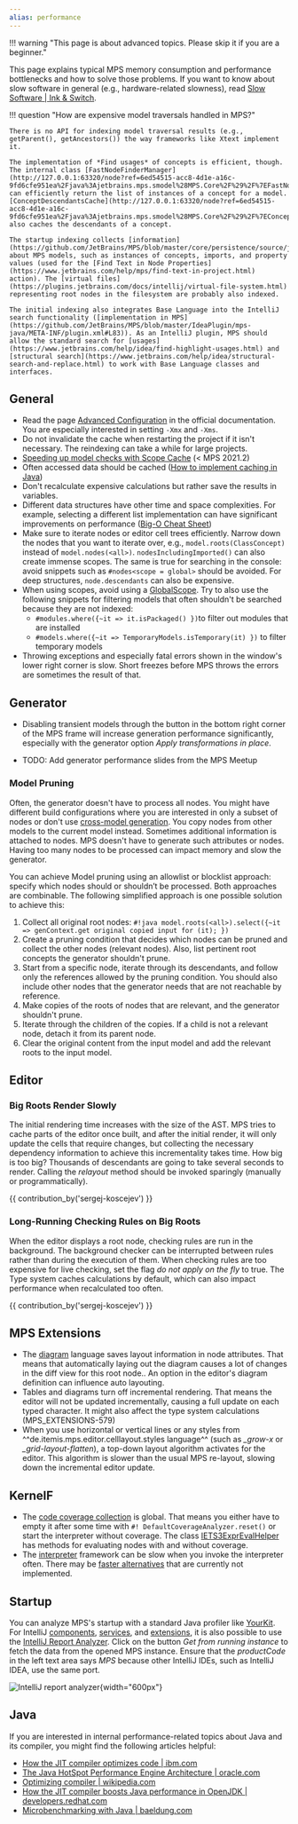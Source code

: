```yaml
---
alias: performance
---
```


!!! warning "This page is about advanced topics. Please skip it if you are a beginner."

This page explains typical MPS memory consumption and performance bottlenecks and how to solve those problems. If you want to know about slow software in general (e.g., hardware-related slowness), read [Slow Software | Ink & Switch](https://www.inkandswitch.com/slow-software/).

!!! question "How are expensive model traversals handled in MPS?"

    There is no API for indexing model traversal results (e.g., getParent(), getAncestors()) the way frameworks like Xtext implement it.
    
    The implementation of *Find usages* of concepts is efficient, though. The internal class [FastNodeFinderManager](http://127.0.0.1:63320/node?ref=6ed54515-acc8-4d1e-a16c-9fd6cfe951ea%2Fjava%3Ajetbrains.mps.smodel%28MPS.Core%2F%29%2F%7EFastNodeFinderManager) can efficiently return the list of instances of a concept for a model. [ConceptDescendantsCache](http://127.0.0.1:63320/node?ref=6ed54515-acc8-4d1e-a16c-9fd6cfe951ea%2Fjava%3Ajetbrains.mps.smodel%28MPS.Core%2F%29%2F%7EConceptDescendantsCache) also caches the descendants of a concept.
    
    The startup indexing collects [information](https://github.com/JetBrains/MPS/blob/master/core/persistence/source/jetbrains/mps/persistence/IndexAwareModelFactory.java) about MPS models, such as instances of concepts, imports, and property values (used for the [Find Text in Node Properties](https://www.jetbrains.com/help/mps/find-text-in-project.html) action). The [virtual files](https://plugins.jetbrains.com/docs/intellij/virtual-file-system.html) representing root nodes in the filesystem are probably also indexed.
    
    The initial indexing also integrates Base Language into the IntelliJ search functionality ([implementation in MPS](https://github.com/JetBrains/MPS/blob/master/IdeaPlugin/mps-java/META-INF/plugin.xml#L83)). As an IntelliJ plugin, MPS should allow the standard search for [usages](https://www.jetbrains.com/help/idea/find-highlight-usages.html) and [structural search](https://www.jetbrains.com/help/idea/structural-search-and-replace.html) to work with Base Language classes and interfaces.

## General

- Read the page [Advanced Configuration](https://www.jetbrains.com/help/mps/tuning-the-ide.html) in the official documentation. You are especially interested in setting `-Xmx` and `-Xms`.
- Do not invalidate the cache when restarting the project if it isn't necessary. The reindexing can take a while for large projects.
- [Speeding up model checks with Scope Cache](https://specificlanguages.com/posts/2022-01/26-speeding-up-model-checks-with-scope-cache) (< MPS 2021.2)
- Often accessed data should be cached ([How to implement caching in Java](https://medium.com/analytics-vidhya/how-to-implement-cache-in-java-d9aa5e9577f2))
- Don't recalculate expensive calculations but rather save the results in variables.
- Different data structures have other time and space complexities. For example, selecting a different list implementation can have significant improvements on performance ([Big-O Cheat Sheet](https://www.bigocheatsheet.com/))
- Make sure to iterate nodes or editor cell trees efficiently. Narrow down the nodes that you want to iterate over, e.g., `model.roots(ClassConcept)` instead of
 `model.nodes(<all>)`. `nodesIncludingImported()` can also create immense scopes. The same is true for searching in the console: avoid snippets such as `#nodes<scope = global>` should be avoided. For deep structures, `node.descendants` can also be expensive.
- When using scopes, avoid using a [GlobalScope](http://127.0.0.1:63320/node?ref=6ed54515-acc8-4d1e-a16c-9fd6cfe951ea%2Fjava%3Ajetbrains.mps.project%28MPS.Core%2F%29%2F%7EGlobalScope). Try to also use the following snippets for filtering models that often shouldn't be searched because they are not indexed:
    - `#modules.where({~it => it.isPackaged() })`to filter out modules that are installed
    - `#models.where({~it => TemporaryModels.isTemporary(it) })` to filter temporary models
- Throwing exceptions and especially fatal errors shown in the window's lower right corner is slow. Short freezes before MPS throws the errors are sometimes the result of that.

## Generator

- Disabling transient models through the button in the bottom right corner of the MPS frame will increase generation performance significantly, especially with the generator option *Apply transformations in place*.

- TODO: Add generator performance slides from the MPS Meetup

### Model Pruning

Often, the generator doesn't have to process all nodes. You might have different build configurations where you are interested in only a subset of nodes or don't use [cross-model generation](https://www.jetbrains.com/help/mps/generation-plan.html#cross-modelgeneration). You copy nodes from other models to the current model instead. Sometimes additional information is attached to nodes. MPS doesn't have to generate such attributes or nodes. Having too many nodes to be processed can impact memory and slow the generator.

You can achieve Model pruning using an allowlist or blocklist approach: specify which nodes should or shouldn’t be processed. Both approaches are combinable. The following simplified approach is one possible solution to achieve this:

1. Collect all original root nodes: `#!java model.roots(<all>).select({~it => genContext.get original copied input for (it); })`
2. Create a pruning condition that decides which nodes can be pruned and collect the other nodes (relevant nodes). Also, list pertinent root concepts the generator shouldn't prune.
3. Start from a specific node, iterate through its descendants, and follow only the references allowed by the pruning condition. You should also include other nodes that the generator needs that are not reachable by reference.
4. Make copies of the roots of nodes that are relevant, and the generator shouldn't prune.
5. Iterate through the children of the copies. If a child is not a relevant node, detach it from its parent node.
6. Clear the original content from the input model and add the relevant roots to the input model.

## Editor

### Big Roots Render Slowly

The initial rendering time increases with the size of the AST. MPS tries to cache parts of the editor once built, and after the initial render, it will only update the cells that require changes, but collecting the necessary dependency information to achieve this incrementality takes time. How big is too big? Thousands of descendants are going to take several seconds to render. Calling the *relayout* method should be invoked sparingly (manually or programmatically).

{{ contribution_by('sergej-koscejev') }}

### Long-Running Checking Rules on Big Roots

When the editor displays a root node, checking rules are run in the background. The background checker can be interrupted between rules rather than during the execution of them. When checking rules are too expensive for live checking, set the flag *do not apply on the fly* to true.
The Type system caches calculations by default, which can also impact performance when recalculated too often. 

{{ contribution_by('sergej-koscejev') }}

## MPS Extensions

- The [diagram](https://jetbrains.github.io/MPS-extensions/extensions/editor/diagrams/) language saves layout information in node attributes. That means that automatically laying out the diagram causes a lot of changes in the diff view for this root node.. An option in the editor's diagram definition can influence auto layouting.
- Tables and diagrams turn off incremental rendering. That means the editor will not be updated incrementally, causing a full update on each typed character. It might also affect the type system calculations (MPS_EXTENSIONS-579)
- When you use horizontal or vertical lines or any styles from  ^^de.itemis.mps.editor.celllayout.styles language^^ (such as *_grow-x* or *_grid-layout-flatten*), a top-down layout algorithm activates for the editor. This algorithm is slower than the usual MPS re-layout, slowing down the incremental editor update.

## KernelF

- The [code coverage collection](http://localhost:8000/mps-platform-docs/platform_essentials/interpreter/#code-coverage) is global. That means you either
have to empty it after some time with `#! DefaultCoverageAnalyzer.reset()` or start the interpreter without coverage. The class
[IETS3ExprEvalHelper](http://127.0.0.1:63320/node?ref=r%3A83e946de-2a7f-4a4c-b3c9-4f671aa7f2db%28org.iets3.core.expr.base.behavior%29%2F4065005624681052837) has methods for evaluating nodes with and without coverage.
- The [interpreter](http://mbeddr.com/interpreter/Interpreter.html) framework can be slow when you invoke the interpreter often.
  There may be [faster alternatives](https://www.nikostotz.de/blog/high-performance-interpreters-for-jetbrains-mps/) that are currently not
 implemented.

## Startup

You can analyze MPS's startup with a standard Java profiler like [YourKit](https://www.yourkit.com/). For IntelliJ [components](https://plugins.jetbrains.com/docs/intellij/plugin-components.html), [services](https://plugins.jetbrains.com/docs/intellij/plugin-services.html), and [extensions](https://plugins.jetbrains.com/docs/intellij/plugin-extensions.html),
it is also possible to use the [IntelliJ Report Analyzer](https://ij-perf.jetbrains.com/#/report). Click on the button
*Get from running instance* to fetch the data from the opened MPS instance. Ensure that the *productCode* in the left text area says *MPS* because other IntelliJ IDEs, such as IntelliJ IDEA, use the same port.

![IntelliJ report analyzer](intellij_report_analyzer.png){width="600px"}

## Java

If you are interested in internal performance-related topics about Java and its compiler, you might find the following articles helpful:

- [How the JIT compiler optimizes code | ibm.com](https://www.ibm.com/docs/en/sdk-java-technology/8?topic=compiler-how-jit-optimizes-code)
- [The Java HotSpot Performance Engine Architecture | oracle.com](https://www.oracle.com/java/technologies/whitepaper.html)
- [Optimizing compiler | wikipedia.com](https://en.wikipedia.org/wiki/Optimizing_compiler)
- [How the JIT compiler boosts Java performance in OpenJDK | developers.redhat.com](https://developers.redhat.com/articles/2021/06/23/how-jit-compiler-boosts-java-performance-openjdk)
- [Microbenchmarking with Java | baeldung.com](https://www.baeldung.com/java-microbenchmark-harness)
